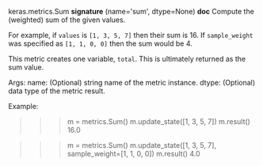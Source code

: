 keras.metrics.Sum
__signature__
(name='sum', dtype=None)
__doc__
Compute the (weighted) sum of the given values.

For example, if `values` is `[1, 3, 5, 7]` then their sum is 16.
If `sample_weight` was specified as `[1, 1, 0, 0]` then the sum would be 4.

This metric creates one variable, `total`.
This is ultimately returned as the sum value.

Args:
    name: (Optional) string name of the metric instance.
    dtype: (Optional) data type of the metric result.

Example:

>>> m = metrics.Sum()
>>> m.update_state([1, 3, 5, 7])
>>> m.result()
16.0

>>> m = metrics.Sum()
>>> m.update_state([1, 3, 5, 7], sample_weight=[1, 1, 0, 0])
>>> m.result()
4.0
